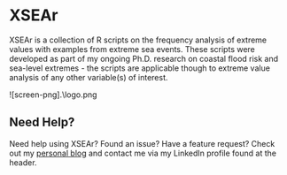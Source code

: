 # XSEAr
XSEAr is a collection of R scripts on the frequency analysis of extreme values with examples from extreme sea events. These scripts were developed as part of my ongoing Ph.D. research on coastal flood risk and sea-level extremes - the scripts are applicable though to extreme value analysis of any other variable(s) of interest.

![screen-png].\logo.png

## Need Help?
Need help using XSEAr? Found an issue? Have a feature request? Check out my
[personal blog](http://www.gboumis.com) and contact me via my LinkedIn profile found at the header.
